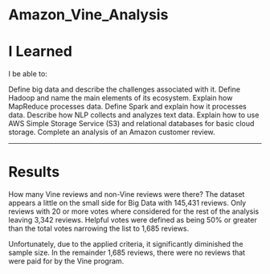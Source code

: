 # Amazon_Vine_Analysis

# I Learned

I be able to:

Define big data and describe the challenges associated with it.
Define Hadoop and name the main elements of its ecosystem.
Explain how MapReduce processes data.
Define Spark and explain how it processes data.
Describe how NLP collects and analyzes text data.
Explain how to use AWS Simple Storage Service (S3) and relational databases for basic cloud storage.
Complete an analysis of an Amazon customer review.

_________________________________________________________________________________________________________________________________________________________________________

# Results

How many Vine reviews and non-Vine reviews were there?
The dataset appears a little on the small side for Big Data with 145,431 reviews. Only reviews with 20 or more votes where considered for the rest of the analysis leaving 3,342 reviews. Helpful votes were defined as being 50% or greater than the total votes narrowing the list to 1,685 reviews.

Unfortunately, due to the applied criteria, it significantly diminished the sample size. In the remainder 1,685 reviews, there were no reviews that were paid for by the Vine program.
